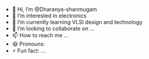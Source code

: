 - 👋 Hi, I’m @Dharanya-shanmugam
- 👀 I’m interested in electronics
- 🌱 I’m currently learning VLSI design and technology
- 💞️ I’m looking to collaborate on ...
- 📫 How to reach me ...
- 😄 Pronouns: 
- ⚡ Fun fact: ...

<!---
Dharanya-shanmugam/Dharanya-shanmugam is a ✨ special ✨ repository because its `README.md` (this file) appears on your GitHub profile.
You can click the Preview link to take a look at your changes.
--->
